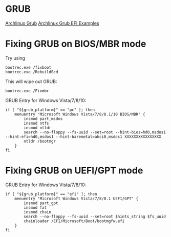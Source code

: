 # GRUB
[Archlinux Grub](https://wiki.archlinux.org/index.php/GRUB)
[Archlinux Grub EFI Examples](https://wiki.archlinux.org/index.php/GRUB/EFI_examples)

# Fixing GRUB on BIOS/MBR mode

Try using

    bootrec.exe /fixboot
	bootrec.exe /RebuildBcd

This will wipe out GRUB:

    bootrec.exe /Fixmbr


GRUB Entry for Windows Vista/7/8/10:

	if [ "${grub_platform}" == "pc" ]; then
		menuentry "Microsoft Windows Vista/7/8/8.1/10 BIOS/MBR" {
			insmod part_msdos
			insmod ntfs
			insmod ntldr     
			search --no-floppy --fs-uuid --set=root --hint-bios=hd0,msdos1 --hint-efi=hd0,msdos1 --hint-baremetal=ahci0,msdos1 XXXXXXXXXXXXXXXX
			ntldr /bootmgr
		}
	fi

# Fixing GRUB on UEFI/GPT mode

GRUB Entry for Windows Vista/7/8/10:

	if [ "${grub_platform}" == "efi" ]; then
		menuentry "Microsoft Windows Vista/7/8/8.1 UEFI/GPT" {
			insmod part_gpt
			insmod fat
			insmod chain
			search --no-floppy --fs-uuid --set=root $hints_string $fs_uuid
			chainloader /EFI/Microsoft/Boot/bootmgfw.efi
		}
	fi

